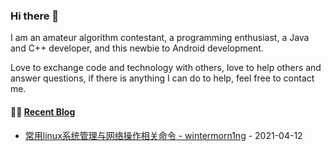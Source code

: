 ### Hi there 👋
I am an amateur algorithm contestant, a programming enthusiast, a Java and C++ developer, and this newbie to Android development.

Love to exchange code and technology with others, love to help others and answer questions, if there is anything I can do to help, feel free to contact me.
<!--
**wintermorn1ng/wintermorn1ng** is a ✨ _special_ ✨ repository because its `README.md` (this file) appears on your GitHub profile.

Here are some ideas to get you started:

- 🔭 I’m currently working on ...
- 🌱 I’m currently learning ...
- 👯 I’m looking to collaborate on ...
- 🤔 I’m looking for help with ...
- 💬 Ask me about ...
- 📫 How to reach me: ...
- 😄 Pronouns: ...
- ⚡ Fun fact: ...
-->


#### 🤹‍♀️ <a href="https://www.cnblogs.com/wintermorning/" target="_blank">Recent Blog</a>

<!-- blog starts -->
* <a href='http://www.cnblogs.com/wintermorning/p/14649655.html' target='_blank'>常用linux系统管理与网络操作相关命令 - wintermorn1ng</a> - 2021-04-12
<!-- blog ends -->
